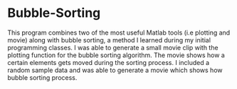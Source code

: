 # Bubble-Sorting

This program combines two of the most useful Matlab tools (i.e plotting and movie) along with bubble sorting, a method I learned during my initial programming classes. I was able to generate a small movie clip with the plotting function for the bubble sorting algorithm. The movie shows how a certain elements gets moved during the sorting process. I included a random sample data and was able to generate a movie which shows how bubble sorting process.
